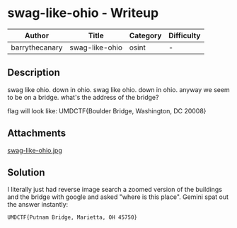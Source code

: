 # swag-like-ohio - Writeup

| Author           | Title             | Category   | Difficulty |
|------------------|-------------------|------------|------------|
| barrythecanary | swag-like-ohio | osint | - |

## Description

swag like ohio. down in ohio. swag like ohio. down in ohio. anyway we seem to be on a bridge. what's the address of the bridge?

flag will look like: UMDCTF{Boulder Bridge, Washington, DC 20008}

## Attachments

[swag-like-ohio.jpg](../img/swag-like-ohio.jpg)

## Solution

I literally just had reverse image search a zoomed version of the buildings and the bridge with google and asked "where is this place". Gemini spat out the answer instantly:

`UMDCTF{Putnam Bridge, Marietta, OH 45750}`
